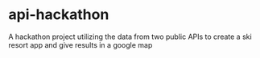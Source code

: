 # api-hackathon
A hackathon project utilizing the data from two public APIs to create a ski resort app and give results in a google map
